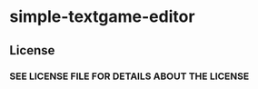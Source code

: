 simple-textgame-editor
======================

License
-------

### SEE LICENSE FILE FOR DETAILS ABOUT THE LICENSE

